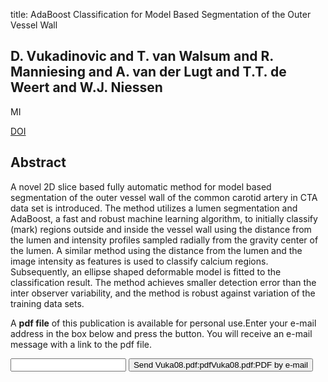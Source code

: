 title: AdaBoost Classification for Model Based Segmentation of the Outer Vessel Wall

## D. Vukadinovic and T. van Walsum and R. Manniesing and A. van der Lugt and T.T. de Weert and W.J. Niessen
MI

<a href="https://doi.org/10.1117/12.770232">DOI</a>

## Abstract
A novel 2D slice based fully automatic method for model based segmentation of the outer vessel wall of the common carotid artery in CTA data set is introduced. The method utilizes a lumen segmentation and AdaBoost, a fast and robust machine learning algorithm, to initially classify (mark) regions outside and inside the vessel wall using the distance from the lumen and intensity profiles sampled radially from the gravity center of the lumen. A similar method using the distance from the lumen and the image intensity as features is used to classify calcium regions. Subsequently, an ellipse shaped deformable model is fitted to the classification result. The method achieves smaller detection error than the inter observer variability, and the method is robust against variation of the training data sets.

A <b>pdf file</b> of this publication is available for personal use.Enter your e-mail address in the box below and press the button. You will receive an e-mail message with a link to the pdf file.
<form action="sender.php">  <input type="text" name="email">  <input type="submit" value="Send Vuka08.pdf:pdfVuka08.pdf:PDF by e-mail"></form>